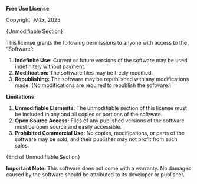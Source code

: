 **Free Use License**

Copyright _M2x, 2025

{Unmodifiable Section}

This license grants the following permissions to anyone with access to the “Software”:

1. **Indefinite Use:** Current or future versions of the software may be used indefinitely without payment.
2. **Modification:** The software files may be freely modified.
3. **Republishing:** The software may be republished with any modifications made. (No modifications are required to republish the software.)

**Limitations:**

1. **Unmodifiable Elements:** The unmodifiable section of this license must be included in any and all copies or portions of the software.
2. **Open Source Access:** Files of any published versions of the software must be open source and easily accessible.
3. **Prohibited Commercial Use:** No copies, modifications, or parts of the software may be sold, and their publisher may not profit from such sales.

{End of Unmodifiable Section}

**Important Note:**
This software does not come with a warranty. No damages caused by the software should be attributed to its developer or publisher.
